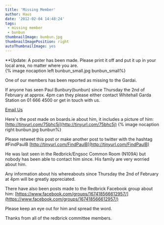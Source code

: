 ```yaml
---
title: 'Missing Member'
author: Haus
date: '2012-02-04 14:48:24'
tags:
 - missing member
 - bunbun
thumbnailImage: bunbun.jpg
thumbnailImagePosition: right
autoThumbnailImage: yes
---
```

**Update: A poster has been made. Please print it off and put it up in your local area, no matter where you are.  
{% image nocaption left bunbun_small.jpg bunbun_small%}

One of our members has been reported as missing to the Gardai.  

If anyone has seen Paul Bunbury(bunbun) since Thursday the 2nd of February at approx. 4pm can they please either contact Whitehall Garda Station on 01 666 4500 or get in touch with us.

[Email Us](/about/contact/committee)

Here's the post made on boards.ie about him, it includes a picture of him: [http://tinyurl.com/75bhc5j](http://tinyurl.com/75bhc5j)
{% image nocaption right bunbun.jpg bunbun%}

Please retweet this post or make another post to twitter with the hashtag #FindPaulB [http://tinyurl.com/FindPaulB](http://tinyurl.com/FindPaulB)

He was last seen in the Redbrick/Engsoc Common Room (N109A) but nobody has been able to contact him since. His family are very worried about him.

Any information about his whereabouts since Thursday the 2nd of February at 4pm will be greatly appreciated.

There have also been posts made to the Redbrick Facebook group about him: [https://www.facebook.com/groups/167418566612957/](https://www.facebook.com/groups/167418566612957/)

Please keep an eye out for him and spread the word.

Thanks from all of the redbrick committee members.
